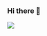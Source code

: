 ### Hi there 👋

<!--
**knva/knva** is a ✨ _special_ ✨ repository because its `README.md` (this file) appears on your GitHub profile.

Here are some ideas to get you started:

- 🔭 I’m currently working on ...
- 🌱 I’m currently learning ...
- 👯 I’m looking to collaborate on ...
- 🤔 I’m looking for help with ...
- 💬 Ask me about ...
- 📫 How to reach me: ...
- 😄 Pronouns: ...
- ⚡ Fun fact: ...
-->


[![](https://fx.service.tcloudbase.com/api?username=knva&show_icons=true&title_color=fff&icon_color=79ff97&text_color=9f9f9f&bg_color=151515)](https://fx.service.tcloudbase.com/api?username=knva&show_icons=true&title_color=fff&icon_color=79ff97&text_color=9f9f9f&bg_color=151515)
